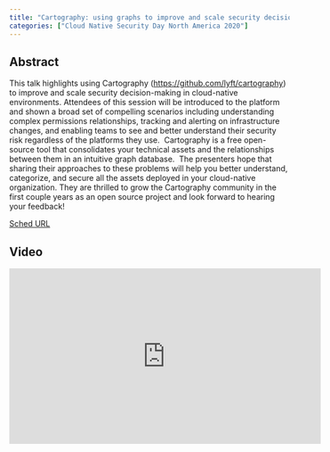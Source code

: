 ```yaml
---
title: "Cartography: using graphs to improve and scale security decision-making - Alex Chantavy, Lyft & Marco Lancini, Thought Machine"
categories: ["Cloud Native Security Day North America 2020"]
---
```


## Abstract

This talk highlights using Cartography (https://github.com/lyft/cartography) to improve and scale security decision-making in cloud-native environments. Attendees of this session will be introduced to the platform and shown a broad set of compelling scenarios including understanding complex permissions relationships, tracking and alerting on infrastructure changes, and enabling teams to see and better understand their security risk regardless of the platforms they use.  Cartography is a free open-source tool that consolidates your technical assets and the relationships between them in an intuitive graph database.  The presenters hope that sharing their approaches to these problems will help you better understand, categorize, and secure all the assets deployed in your cloud-native organization. They are thrilled to grow the Cartography community in the first couple years as an open source project and look forward to hearing your feedback!

[Sched URL](https://cnsdna20.sched.com/event/c1aa20d8cb323bf136874aaf3d7a045b)

## Video

<iframe width='560' height='315' src='https://www.youtube.com/embed/ZwMSkFzgiFc' frameborder='0' allow='accelerometer; autoplay; encrypted-media; gyroscope; picture-in-picture' allowfullscreen></iframe>
